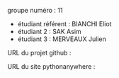 
groupe numéro : 11

* étudiant référent : BIANCHI Eliot
* étudiant 2 : SAK Asim
* étudiant 3 : MERVEAUX Julien

URL du projet github :

URL du site pythonanywhere :






